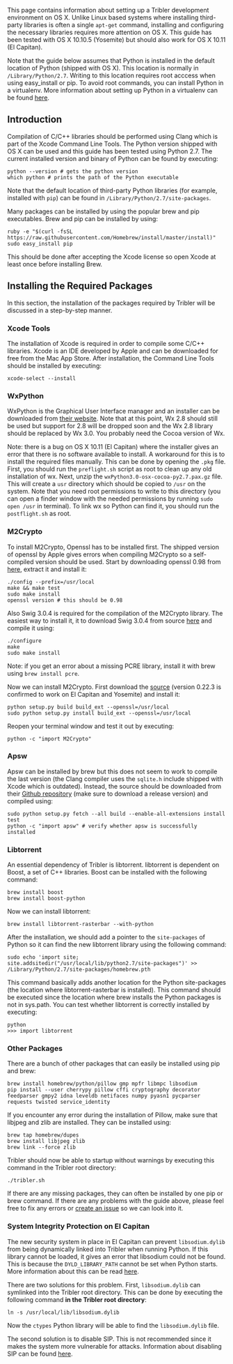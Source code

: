 This page contains information about setting up a Tribler development environment on OS X. Unlike Linux based systems where installing third-party libraries is often a single `apt-get` command, installing and configuring the necessary libraries requires more attention on OS X. This guide has been tested with OS X 10.10.5 (Yosemite) but should also work for OS X 10.11 (El Capitan).

Note that the guide below assumes that Python is installed in the default location of Python (shipped with OS X). This location is normally in `/Library/Python/2.7`. Writing to this location requires root acccess when using easy_install or pip. To avoid root commands, you can install Python in a virtualenv. More information about setting up Python in a virtualenv can be found [here](http://www.marinamele.com/2014/05/install-python-virtualenv-virtualenvwrapper-mavericks.html).

## Introduction
Compilation of C/C++ libraries should be performed using Clang which is part of the Xcode Command Line Tools. The Python version shipped with OS X can be used and this guide has been tested using Python 2.7. The current installed version and binary of Python can be found by executing:

```
python --version # gets the python version
which python # prints the path of the Python executable
```

Note that the default location of third-party Python libraries (for example, installed with `pip`) can be found in `/Library/Python/2.7/site-packages`.

Many packages can be installed by using the popular brew and pip executables. Brew and pip can be installed by using:

```
ruby -e "$(curl -fsSL https://raw.githubusercontent.com/Homebrew/install/master/install)"
sudo easy_install pip
```

This should be done after accepting the Xcode license so open Xcode at least once before installing Brew.

## Installing the Required Packages
In this section, the installation of the packages required by Tribler will be discussed in a step-by-step manner.

### Xcode Tools
The installation of Xcode is required in order to compile some C/C++ libraries. Xcode is an IDE developed by Apple and can be downloaded for free from the Mac App Store. After installation, the Command Line Tools should be installed by executing:

```
xcode-select --install
```

### WxPython
WxPython is the Graphical User Interface manager and an installer can be downloaded from [their website](http://www.wxpython.org/download.php). Note that at this point, Wx 2.8 should still be used but support for 2.8 will be dropped soon and the Wx 2.8 library should be replaced by Wx 3.0. You probably need the Cocoa version of Wx.

Note: there is a bug on OS X 10.11 (El Capitan) where the installer gives an error that there is no software available to install. A workaround for this is to install the required files manually. This can be done by opening the `.pkg` file. First, you should run the `preflight.sh` script as root to clean up any old installation of wx. Next, unzip the `wxPython3.0-osx-cocoa-py2.7.pax.gz` file. This will create a `usr` directory which should be copied to `/usr` on the system. Note that you need root permissions to write to this directory (you can open a finder window with the needed permissions by running `sudo open /usr` in terminal). To link wx so Python can find it, you should run the `postflight.sh` as root.

### M2Crypto
To install M2Crypto, Openssl has to be installed first. The shipped version of openssl by Apple gives errors when compiling M2Crypto so a self-compiled version should be used. Start by downloading openssl 0.98 from [here](https://www.openssl.org/source/), extract it and install it:

```
./config --prefix=/usr/local
make && make test
sudo make install
openssl version # this should be 0.98
```

Also Swig 3.0.4 is required for the compilation of the M2Crypto library. The easiest way to install it, it to download Swig 3.0.4 from source [here](http://www.swig.org/download.html) and compile it using:

```
./configure
make
sudo make install
```

Note: if you get an error about a missing PCRE library, install it with brew using `brew install pcre`.

Now we can install M2Crypto. First download the [source](http://chandlerproject.org/Projects/MeTooCrypto) (version 0.22.3 is confirmed to work on El Capitan and Yosemite) and install it:

```
python setup.py build build_ext --openssl=/usr/local
sudo python setup.py install build_ext --openssl=/usr/local
```

Reopen your terminal window and test it out by executing:

```
python -c "import M2Crypto"
```

### Apsw
Apsw can be installed by brew but this does not seem to work to compile the last version (the Clang compiler uses the `sqlite.h` include shipped with Xcode which is outdated). Instead, the source should be downloaded from their [Github repository](https://github.com/rogerbinns/apsw) (make sure to download a release version) and compiled using:

```
sudo python setup.py fetch --all build --enable-all-extensions install test
python -c "import apsw" # verify whether apsw is successfully installed
```

### Libtorrent
An essential dependency of Tribler is libtorrent. libtorrent is dependent on Boost, a set of C++ libraries. Boost can be installed with the following command:

```
brew install boost
brew install boost-python
```

Now we can install libtorrent:

```
brew install libtorrent-rasterbar --with-python
```

After the installation, we should add a pointer to the `site-packages` of Python so it can find the new libtorrent library using the following command:

```
sudo echo 'import site; site.addsitedir("/usr/local/lib/python2.7/site-packages")' >> /Library/Python/2.7/site-packages/homebrew.pth
```

This command basically adds another location for the Python site-packages (the location where libtorrent-rasterbar is installed). This command should be executed since the location where brew installs the Python packages is not in sys.path. You can test whether libtorrent is correctly installed by executing:

```
python
>>> import libtorrent
```

### Other Packages
There are a bunch of other packages that can easily be installed using pip and brew:

```
brew install homebrew/python/pillow gmp mpfr libmpc libsodium
pip install --user cherrypy pillow cffi cryptography decorator feedparser gmpy2 idna leveldb netifaces numpy pyasn1 pycparser requests twisted service_identity
```

If you encounter any error during the installation of Pillow, make sure that libjpeg and zlib are installed. They can be installed using:

```
brew tap homebrew/dupes
brew install libjpeg zlib
brew link --force zlib
```

Tribler should now be able to startup without warnings by executing this command in the Tribler root directory:

```
./tribler.sh
```

If there are any missing packages, they can often be installed by one pip or brew command. If there are any problems with the guide above, please feel free to fix any errors or [create an issue](https://github.com/Tribler/tribler/issues/new) so we can look into it.

### System Integrity Protection on El Capitan
The new security system in place in El Capitan can prevent `libsodium.dylib` from being dynamically linked into Tribler when running Python. If this library cannot be loaded, it gives an error that libsodium could not be found. This is because the `DYLD_LIBRARY_PATH` cannot be set when Python starts. More information about this can be read [here](https://forums.developer.apple.com/thread/13161).

There are two solutions for this problem. First, `libsodium.dylib` can symlinked into the Tribler root directory. This can be done by executing the following command **in the Tribler root directory**:

```
ln -s /usr/local/lib/libsodium.dylib
```

Now the `ctypes` Python library will be able to find the `libsodium.dylib` file.

The second solution is to disable SIP. This is not recommended since it makes the system more vulnerable for attacks. Information about disabling SIP can be found [here](http://www.imore.com/el-capitan-system-integrity-protection-helps-keep-malware-away).
